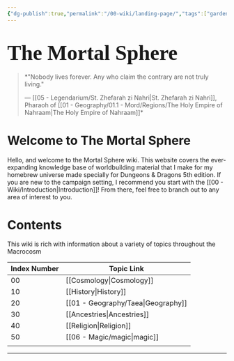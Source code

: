 ```yaml
---
{"dg-publish":true,"permalink":"/00-wiki/landing-page/","tags":["gardenEntry"]}
---
```


# <span style="font-family: 'Cinzel Decorative';font-size: 36pt">The Mortal Sphere</span>
>
>*"Nobody lives forever. Any who claim the contrary are not truly living."
>
 >— [[05 - Legendarium/St. Zhefarah zi Nahri\|St. Zhefarah zi Nahri]], Pharaoh of [[01 - Geography/01.1 - Mord/Regions/The Holy Empire of Nahraam\|The Holy Empire of Nahraam]]*
 >
# Welcome to The Mortal Sphere
Hello, and welcome to the Mortal Sphere wiki. This website covers the ever-expanding knowledge base of worldbuilding material that I make for my homebrew universe made specially for Dungeons & Dragons 5th edition. If you are new to the campaign setting, I recommend you start with the [[00 - Wiki/Introduction\|Introduction]]! From there, feel free to branch out to any area of interest to you.
# Contents
This wiki is rich with information about a variety of topics throughout the Macrocosm

| Index Number | Topic Link          |
| ------------ | ------------------- |
| 00           | [[Cosmology\|Cosmology]]       |
| 10           | [[History\|History]]         |
| 20           | [[01 - Geography/Taea\|Geography]] |
| 30           | [[Ancestries\|Ancestries]]      |
| 40           | [[Religion\|Religion]]        |
| 50           | [[06 - Magic/magic\|magic]]           |
|              |                     |
 
---
